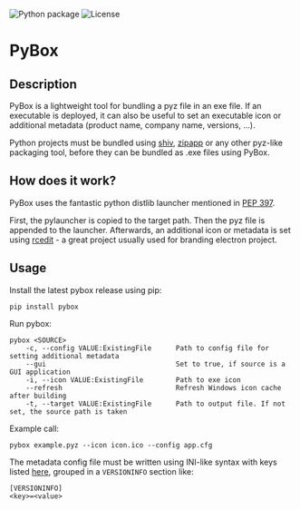 ![Python package](https://github.com/codetent/pybox/workflows/Python%20package/badge.svg)
![License](https://img.shields.io/github/license/codetent/pybox)

# PyBox

## Description

PyBox is a lightweight tool for bundling a pyz file in an exe file. If an executable is deployed, it can also be useful
to set an executable icon or additional metadata (product name, company name, versions, ...).

Python projects must be bundled using [shiv](https://github.com/linkedin/shiv), [zipapp](https://docs.python.org/3/library/zipapp.html) or any other pyz-like packaging tool, before they can be bundled as .exe files using PyBox.

## How does it work?

PyBox uses the fantastic python distlib launcher mentioned in [PEP 397](https://www.python.org/dev/peps/pep-0397/).

First, the pylauncher is copied to the target path. Then the pyz file is appended to the launcher. Afterwards, an additional icon or metadata is set using [rcedit](https://github.com/electron/rcedit) - a great project usually used for branding electron project.

## Usage

Install the latest pybox release using pip:

```
pip install pybox
```

Run pybox:

```
pybox <SOURCE>
    -c, --config VALUE:ExistingFile      Path to config file for setting additional metadata
    --gui                                Set to true, if source is a GUI application
    -i, --icon VALUE:ExistingFile        Path to exe icon
    --refresh                            Refresh Windows icon cache after building
    -t, --target VALUE:ExistingFile      Path to output file. If not set, the source path is taken
```

Example call:

```
pybox example.pyz --icon icon.ico --config app.cfg
```

The metadata config file must be written using INI-like syntax with keys listed [here](https://docs.microsoft.com/de-de/windows/win32/menurc/versioninfo-resource?redirectedfrom=MSDN), grouped in a `VERSIONINFO` section like:

```
[VERSIONINFO]
<key>=<value>
```
